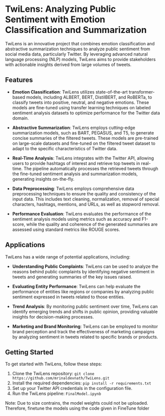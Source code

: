# TwiLens: Analyzing Public Sentiment with Emotion Classification and Summarization

TwiLens is an innovative project that combines emotion classification and abstractive summarization techniques to analyze public sentiment from social media data, particularly Twitter. By leveraging advanced natural language processing (NLP) models, TwiLens aims to provide stakeholders with actionable insights derived from large volumes of tweets.

## Features

- **Emotion Classification**: TwiLens utilizes state-of-the-art transformer-based models, including ALBERT, BERT, DistilBERT, and RoBERTa, to classify tweets into positive, neutral, and negative emotions. These models are fine-tuned using transfer learning techniques on labeled sentiment analysis datasets to optimize performance for the Twitter data domain.

- **Abstractive Summarization**: TwiLens employs cutting-edge summarization models, such as BART, PEGASUS, and T5, to generate concise summaries of the filtered tweets. These models are pre-trained on large-scale datasets and fine-tuned on the filtered tweet dataset to adapt to the specific characteristics of Twitter data.

- **Real-Time Analysis**: TwiLens integrates with the Twitter API, allowing users to provide hashtags of interest and retrieve top tweets in real-time. The pipeline automatically processes the retrieved tweets through the fine-tuned sentiment analysis and summarization models, generating insights on-the-fly.

- **Data Preprocessing**: TwiLens employs comprehensive data preprocessing techniques to ensure the quality and consistency of the input data. This includes text cleaning, normalization, removal of special characters, hashtags, mentions, and URLs, as well as stopword removal.

- **Performance Evaluation**: TwiLens evaluates the performance of the sentiment analysis models using metrics such as accuracy and F1-score, while the quality and coherence of the generated summaries are assessed using standard metrics like ROUGE scores.

## Applications

TwiLens has a wide range of potential applications, including:

- **Understanding Public Complaints**: TwiLens can be used to analyze the reasons behind public complaints by identifying negative sentiment in tweets and generating summaries of the key issues raised.

- **Evaluating Entity Performance**: TwiLens can help evaluate the performance of entities like regions or companies by analyzing public sentiment expressed in tweets related to those entities.

- **Trend Analysis**: By monitoring public sentiment over time, TwiLens can identify emerging trends and shifts in public opinion, providing valuable insights for decision-making processes.

- **Marketing and Brand Monitoring**: TwiLens can be employed to monitor brand perception and track the effectiveness of marketing campaigns by analyzing sentiment in tweets related to specific brands or products.

## Getting Started

To get started with TwiLens, follow these steps:

1. Clone the TwiLens repository: `git clone https://github.com/mrinaldevnath/TwiLens.git`
2. Install the required dependencies: `pip install -r requirements.txt`
3. Set up your Twitter API credentials in the configuration file.
4. Run the TwiLens pipeline: `FinalModel.ipynb`

Note: Due to size contrains, the model weights could not be uploaded. Therefore, finetune the models using the code given in FineTune folder
